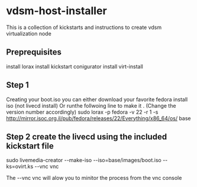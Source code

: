 # vdsm-host-installer
This is a collection of kickstarts and instructions to create vdsm virtualization node

## Preprequisites
install lorax
install kickstart conigurator
install virt-install

## Step 1
Creating your boot.iso
you can either download your favorite fedora install iso (not livecd install)
Or runthe follwoing line to make it . (Change the version number accordingly)
sudo lorax -p fedora -v 22 -r 1 -s http://mirror.isoc.org.il/pub/fedora/releases/22/Everything/x86_64/os/ base

## Step 2 create the livecd using the included kickstart file
 sudo livemedia-creator --make-iso --iso=base/images/boot.iso --ks=ovirt.ks --vnc vnc

 The --vnc vnc will alow you to minitor the process from the vnc console